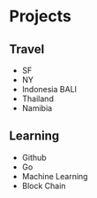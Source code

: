 # Projects

## Travel
  - SF
  - NY
  - Indonesia BALI
  - Thailand
  - Namibia
  
  
## Learning
  - Github
  - Go
  - Machine Learning
  - Block Chain
   
